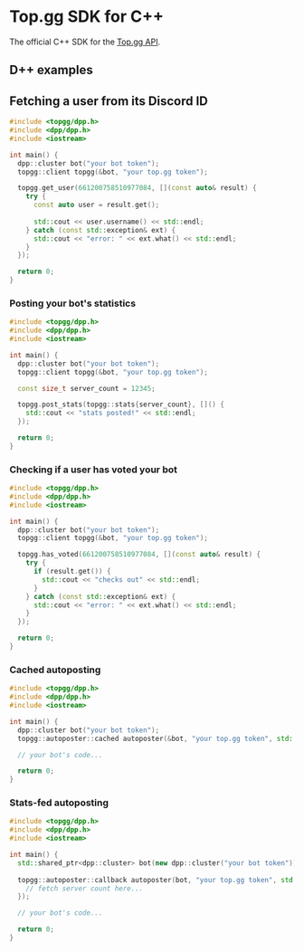 # Top.gg SDK for C++

The official C++ SDK for the [Top.gg API](https://docs.top.gg).

## D++ examples

## Fetching a user from its Discord ID

```cpp
#include <topgg/dpp.h>
#include <dpp/dpp.h>
#include <iostream>

int main() {
  dpp::cluster bot("your bot token");
  topgg::client topgg(&bot, "your top.gg token");

  topgg.get_user(661200758510977084, [](const auto& result) {
    try {
      const auto user = result.get();
    
      std::cout << user.username() << std::endl;
    } catch (const std::exception& ext) {
      std::cout << "error: " << ext.what() << std::endl;
    }
  });

  return 0;
}
```

### Posting your bot's statistics

```cpp
#include <topgg/dpp.h>
#include <dpp/dpp.h>
#include <iostream>

int main() {
  dpp::cluster bot("your bot token");
  topgg::client topgg(&bot, "your top.gg token");

  const size_t server_count = 12345;

  topgg.post_stats(topgg::stats{server_count}, []() {
    std::cout << "stats posted!" << std::endl;
  });

  return 0;
}
```

### Checking if a user has voted your bot

```cpp
#include <topgg/dpp.h>
#include <dpp/dpp.h>
#include <iostream>

int main() {
  dpp::cluster bot("your bot token");
  topgg::client topgg(&bot, "your top.gg token");

  topgg.has_voted(661200758510977084, [](const auto& result) {
    try {
      if (result.get()) {
        std::cout << "checks out" << std::endl;
      }
    } catch (const std::exception& ext) {
      std::cout << "error: " << ext.what() << std::endl;
    }
  });

  return 0;
}
```

### Cached autoposting

```cpp
#include <topgg/dpp.h>
#include <dpp/dpp.h>
#include <iostream>

int main() {
  dpp::cluster bot("your bot token");
  topgg::autoposter::cached autoposter(&bot, "your top.gg token", std::chrono::minutes(15));

  // your bot's code...

  return 0;
}
```

### Stats-fed autoposting

```cpp
#include <topgg/dpp.h>
#include <dpp/dpp.h>
#include <iostream>

int main() {
  std::shared_ptr<dpp::cluster> bot(new dpp::cluster("your bot token"));
  
  topgg::autoposter::callback autoposter(bot, "your top.gg token", std::chrono::minutes(15), []() -> topgg::stats {
    // fetch server count here...
  });

  // your bot's code...

  return 0;
}
```
